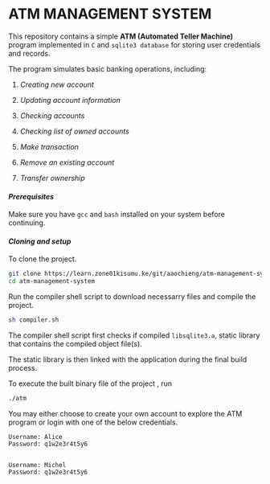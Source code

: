 # ATM MANAGEMENT SYSTEM

This repository contains a simple **ATM (Automated Teller Machine)** program implemented in `C` and `sqlite3 database` for storing user credentials and records. 

The program simulates basic banking operations, including:

1. *Creating new account*

2. *Updating account information*

3. *Checking accounts*

4. *Checking list of owned accounts*

5. *Make transaction*

6. *Remove an existing account*

7. *Transfer ownership*

#### *Prerequisites*

Make sure you have `gcc` and `bash` installed on your system before continuing.

#### *Cloning and setup*

To clone the project.

```bash
git clone https://learn.zone01kisumu.ke/git/aaochieng/atm-management-system.git
cd atm-management-system
```

Run the compiler shell script to download necessarry files and compile the project.

```bash
sh compiler.sh
```

The compiler shell script first checks if compiled `libsqlite3.a`, static library that contains the compiled object file(s).

The static library is then linked with the  application during the final build process.

To execute the built binary file of the project , run 

```bash
./atm
```

You may either choose to create your own account to explore the ATM program or login with one of the below credentials.

```textile
Username: Alice 
Password: q1w2e3r4t5y6


Username: Michel 
Password: q1w2e3r4t5y6
```
